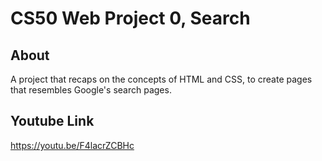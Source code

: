 # CS50 Web Project 0, Search

## About

A project that recaps on the concepts of HTML and CSS, to create pages that resembles Google's search pages.

## Youtube Link

https://youtu.be/F4lacrZCBHc
